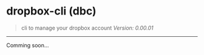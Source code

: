 # dropbox-cli (dbc)
> cli to manage your dropbox account
> *Version: 0.00.01*

***

Comming soon...
